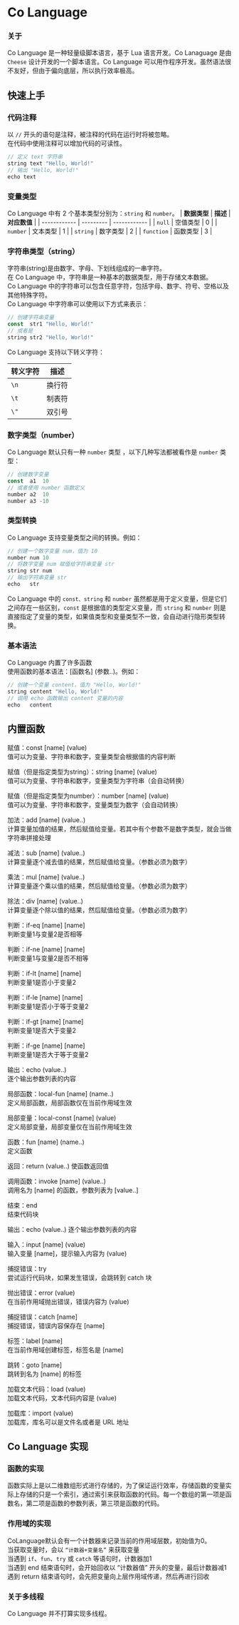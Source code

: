 # Co Language

### 关于
Co Language 是一种轻量级脚本语言，基于 Lua 语言开发。Co Lanaguage 是由 `Cheese` 设计开发的一个脚本语言。Co Language 可以用作程序开发。虽然语法很不友好，但由于偏向底层，所以执行效率极高。

## 快速上手
### 代码注释
以 `//` 开头的语句是注释，被注释的代码在运行时将被忽略。  
在代码中使用注释可以增加代码的可读性。
``` TypeScript
// 定义 text 字符串
string text "Hello, World!"
// 输出 "Hello, World!"
echo text
```

### 变量类型
Co Language 中有 2 个基本类型分别为：`string` 和 `number`。
| **数据类型** | **描述**  | **对应数值**  |
| ------------ | --------- | ------------  |
| `null`       | 空值类型   | 0            |
| `number`     | 文本类型   | 1            |
| `string`     | 数字类型   | 2            |
| `function`   | 函数类型   | 3            |

### 字符串类型（string）
字符串(string)是由数字、字母、下划线组成的一串字符。  
在 Co Language 中，字符串是一种基本的数据类型，用于存储文本数据。  
Co Language 中的字符串可以包含任意字符，包括字母、数字、符号、空格以及其他特殊字符。  
Co Language 中字符串可以使用以下方式来表示：
``` TypeScript
// 创建字符串变量
const  str1 "Hello, World!"
// 或者是
string str2 "Hello, World!"
```
Co Language 支持以下转义字符：

| **转义字符** | **描述** |
| -------------| -------- |
| `\n`         | 换行符   |
| `\t`         | 制表符   |
| `\"`         | 双引号   |

### 数字类型（number）
Co Language 默认只有一种 `number` 类型 ，以下几种写法都被看作是 `number` 类型：
``` TypeScript
// 创建数字变量
const  a1  10
// 或者使用 number 函数定义
number a2  10
number a3 -10
```
### 类型转换
Co Language 支持变量类型之间的转换。例如：
``` TypeScript
// 创建一个数字变量 num，值为 10
number num 10
// 将数字变量 num 赋值给字符串变量 str
string str num
// 输出字符串变量 str
echo   str
```
Co Language 中的 `const、string` 和 `number` 虽然都是用于定义变量，但是它们之间存在一些区别，`const` 是根据值的类型定义变量，而 `string` 和 `number` 则是直接指定了变量的类型，如果值类型和变量类型不一致，会自动进行隐形类型转换。

### 基本语法
Co Language 内置了许多函数  
使用函数的基本语法：[函数名] (参数..)。例如：
``` TypeScript
// 创建一个变量 content，值为 "Hello, World!"
string content "Hello, World!"
// 调用 echo 函数输出 content 变量的内容
echo   content
```
## 内置函数
赋值：const [name] (value)  
值可以为变量、字符串和数字，变量类型会根据值的内容判断

赋值（但是指定类型为string）：string [name] (value)  
值可以为变量、字符串和数字，变量类型为字符串（会自动转换）

赋值（但是指定类型为number）：number [name] (value)  
值可以为变量、字符串和数字，变量类型为数字（会自动转换）

加法：add [name] (value..)  
计算变量加值的结果，然后赋值给变量。若其中有个参数不是数字类型，就会当做字符串拼接处理

减法：sub [name] (value..)  
计算变量逐个减去值的结果，然后赋值给变量。（参数必须为数字）

乘法：mul [name] (value..)  
计算变量逐个乘以值的结果，然后赋值给变量。（参数必须为数字）

除法：div [name] (value..)  
计算变量逐个除以值的结果，然后赋值给变量。（参数必须为数字）

判断：if-eq [name] [name]  
判断变量1与变量2是否相等

判断：if-ne [name] [name]  
判断变量1与变量2是否不相等

判断：if-lt [name] [name]  
判断变量1是否小于变量2

判断：if-le [name] [name]  
判断变量1是否小于等于变量2

判断：if-gt [name] [name]  
判断变量1是否大于变量2

判断：if-ge [name] [name]  
判断变量1是否大于等于变量2

输出：echo (value..)  
逐个输出参数列表的内容

局部函数：local-fun [name] (name..)  
定义局部函数，局部函数仅在当前作用域生效

局部变量：local-const [name] (value)  
定义局部变量，局部变量仅在当前作用域生效

函数：fun [name] (name..)  
定义函数

返回：return (value..)
使函数返回值

调用函数：invoke [name] (value..)  
调用名为 [name] 的函数，参数列表为 [value..]

结束：end  
结束代码块

输出：echo (value..)
逐个输出参数列表的内容

输入：input [name] (value)  
输入变量 [name]，提示输入内容为 (value)

捕捉错误：try  
尝试运行代码块，如果发生错误，会跳转到 catch 块

抛出错误：error (value)  
在当前作用域抛出错误，错误内容为 (value)

捕捉错误：catch [name]  
捕捉错误，错误内容保存在 [name]

标签：label [name]  
在当前作用域创建标签，标签名是 [name]

跳转：goto [name]  
跳转到名为 [name] 的标签

加载文本代码：load (value)  
加载文本代码，文本代码内容是 (value)

加载库：import (value)  
加载库，库名可以是文件名或者是 URL 地址

## Co Language 实现
### 函数的实现
函数实际上是以二维数组形式进行存储的，为了保证运行效率，存储函数的变量实际上存储的只是一个索引，通过索引来获取函数的代码。每一个数组的第一项是函数名，第二项是函数的参数列表，第三项是函数的代码。

### 作用域的实现
CoLanguage默认会有一个计数器来记录当前的作用域层数，初始值为0。  
当获取变量时，会以 `“计数器+变量名”` 来获取变量  
当遇到 `if`、`fun`、`try` 或 `catch` 等语句时，计数器加1  
当遇到 end 结束语句时，会开始回收以 “计数器值” 开头的变量，最后计数器减1  
遇到 return 结束语句时，会先把变量向上层作用域传递，然后再进行回收

### 关于多线程
Co Language 并不打算实现多线程。
